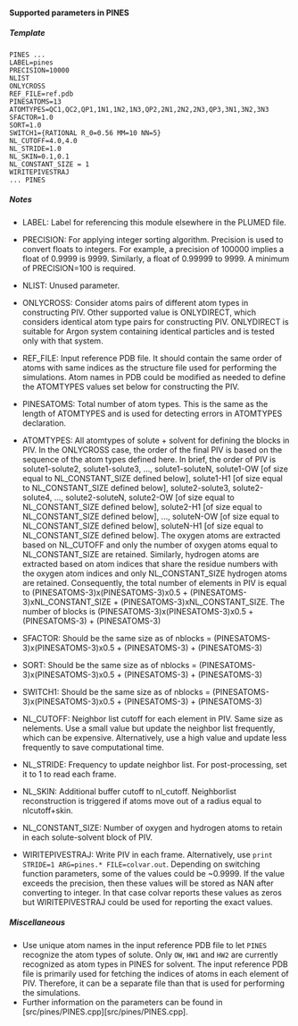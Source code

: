 #### Supported parameters in PINES

##### Template
```
PINES ... 
LABEL=pines             
PRECISION=10000        
NLIST                 
ONLYCROSS               
REF_FILE=ref.pdb       
PINESATOMS=13          
ATOMTYPES=QC1,QC2,QP1,1N1,1N2,1N3,QP2,2N1,2N2,2N3,QP3,3N1,3N2,3N3  
SFACTOR=1.0
SORT=1.0
SWITCH1={RATIONAL R_0=0.56 MM=10 NN=5}
NL_CUTOFF=4.0,4.0
NL_STRIDE=1.0
NL_SKIN=0.1,0.1
NL_CONSTANT_SIZE = 1
WIRITEPIVESTRAJ 
... PINES
```

##### Notes
- LABEL:
Label for referencing this module elsewhere in the PLUMED file.
  
- PRECISION: For applying integer sorting algorithm. Precision is used to convert floats to integers. For example, a precision of 100000 implies a float of 0.9999 is 9999. Similarly, a float of 0.99999 to 9999. A minimum of PRECISION=100 is required.
  
- NLIST: Unused parameter.
  
- ONLYCROSS: Consider atoms pairs of different atom types in constructing PIV. Other supported value is ONLYDIRECT, which considers identical atom type pairs for constructing PIV. ONLYDIRECT is suitable for Argon system containing identical particles and is tested only with that system.
  
- REF_FILE: Input reference PDB file. It should contain the same order of atoms with same indices as the structure file used for performing the simulations. Atom names in PDB could be modified as needed to define the ATOMTYPES values set below for constructing the PIV.
  
- PINESATOMS: Total number of atom types. This is the same as the length of ATOMTYPES and is used for detecting errors in ATOMTYPES declaration.
  
- ATOMTYPES: All atomtypes of solute + solvent for defining the blocks in PIV. In the ONLYCROSS case, the order of the final PIV is based on the sequence of the atom types defined here. In brief, the order of PIV is solute1-solute2, solute1-solute3, ..., solute1-soluteN, solute1-OW [of size equal to NL_CONSTANT_SIZE defined below], solute1-H1 [of size equal to NL_CONSTANT_SIZE defined below], solute2-solute3, solute2-solute4, ..., solute2-soluteN, solute2-OW [of size equal to NL_CONSTANT_SIZE defined below], solute2-H1 [of size equal to NL_CONSTANT_SIZE defined below], ..., soluteN-OW [of size equal to NL_CONSTANT_SIZE defined below], soluteN-H1 [of size equal to NL_CONSTANT_SIZE defined below]. The oxygen atoms are extracted based on NL_CUTOFF and only the number of oxygen atoms equal to NL_CONSTANT_SIZE are retained. Similarly, hydrogen atoms are extracted based on atom indices that share the residue numbers with the oxygen atom indices and only NL_CONSTANT_SIZE hydrogen atoms are retained. Consequently, the total number of elements in PIV is equal to (PINESATOMS-3)x(PINESATOMS-3)x0.5 + (PINESATOMS-3)xNL_CONSTANT_SIZE + (PINESATOMS-3)xNL_CONSTANT_SIZE. The number of blocks is (PINESATOMS-3)x(PINESATOMS-3)x0.5 + (PINESATOMS-3) + (PINESATOMS-3)
  
- SFACTOR: Should be the same size as of nblocks = (PINESATOMS-3)x(PINESATOMS-3)x0.5 + (PINESATOMS-3) + (PINESATOMS-3)
  
- SORT: Should be the same size as of nblocks = (PINESATOMS-3)x(PINESATOMS-3)x0.5 + (PINESATOMS-3) + (PINESATOMS-3) 
  
- SWITCH1: Should be the same size as of nblocks = (PINESATOMS-3)x(PINESATOMS-3)x0.5 + (PINESATOMS-3) + (PINESATOMS-3)
  
- NL_CUTOFF: Neighbor list cutoff for each element in PIV. Same size as nelements. Use a small value but update the neighbor list frequently, which can be expensive. Alternatively, use a high value and update less frequently to save computational time.
  
- NL_STRIDE: Frequency to update neighbor list. For post-processing, set it to 1 to read each frame.
  
- NL_SKIN: Additional buffer cutoff to nl_cutoff. Neighborlist reconstruction is triggered if atoms move out of a radius equal to nlcutoff+skin.
  
- NL_CONSTANT_SIZE: Number of oxygen and hydrogen atoms to retain in each solute-solvent block of PIV.
  
- WIRITEPIVESTRAJ: Write PIV in each frame. Alternatively, use `print STRIDE=1 ARG=pines.* FILE=colvar.out`. Depending on switching function parameters, some of the values could be ~0.9999. If the value exceeds the precision, then these values will be stored as NAN after converting to integer. In that case colvar reports these values as zeros but WIRITEPIVESTRAJ could be used for reporting the exact values.

##### Miscellaneous

- Use unique atom names in the input reference PDB file to let `PINES` recognize the atom types of solute. Only `OW`, `HW1` and `HW2` are currently recognized as atom types in PINES for solvent. The input reference PDB file is primarily used for fetching the indices of atoms in each element of PIV. Therefore, it can be a separate file than that is used for performing the simulations.
- Further information on the parameters can be found in [src/pines/PINES.cpp][src/pines/PINES.cpp].
